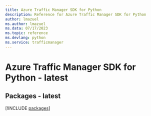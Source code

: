 ```yaml
---
title: Azure Traffic Manager SDK for Python
description: Reference for Azure Traffic Manager SDK for Python
author: lmazuel
ms.author: lmazuel
ms.data: 07/17/2023
ms.topic: reference
ms.devlang: python
ms.service: trafficmanager
---
```

# Azure Traffic Manager SDK for Python - latest
## Packages - latest
[!INCLUDE [packages](traffic-manager-index.md)]